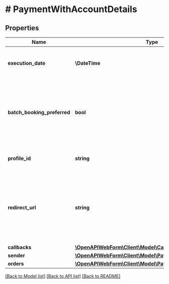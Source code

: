 # # PaymentWithAccountDetails

## Properties

Name | Type | Description | Notes
------------ | ------------- | ------------- | -------------
**execution_date** | **\DateTime** | Execution date for the money transfer(s), in the format \&quot;YYYY-MM-DD\&quot;. May not be in the past. If not specified, then the current date will be used. | [optional]
**batch_booking_preferred** | **bool** | This field is only relevant when you pass multiple orders. It determines whether the orders should be processed by the bank as one collective booking (in case of &lt;code&gt;true&lt;/code&gt;), or as separate bookings (in case of &lt;code&gt;false&lt;/code&gt;). Note that it is subject to the bank whether it will regard the field. | [optional] [default to true]
**profile_id** | **string** | The profile to be applied to the web form.&lt;br/&gt;This will overwrite the default profile, if such a profile exists. | [optional]
**redirect_url** | **string** | The URL where the end-user will be redirected to after completing the bank login and (possibly) the SCA on the bank&#39;s website. Must always be provided by mandators with &lt;code&gt;FULLY_LICENSED&lt;/code&gt; or &lt;code&gt;PISP&lt;/code&gt; license type, and may not be provided by mandators with other license types. | [optional]
**callbacks** | [**\OpenAPIWebForm\Client\Model\Callbacks**](Callbacks.md) |  | [optional]
**sender** | [**\OpenAPIWebForm\Client\Model\PaymentWithAccountSender**](PaymentWithAccountSender.md) |  |
**orders** | [**\OpenAPIWebForm\Client\Model\PaymentOrder[]**](PaymentOrder.md) | Payment orders |

[[Back to Model list]](../../README.md#models) [[Back to API list]](../../README.md#endpoints) [[Back to README]](../../README.md)
